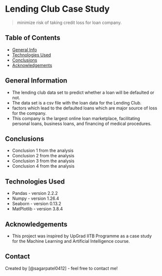 # Lending Club Case Study
> minimize risk of taking credit loss for loan company.


## Table of Contents
* [General Info](#general-information)
* [Technologies Used](#technologies-used)
* [Conclusions](#conclusions)
* [Acknowledgements](#acknowledgements)

<!-- You can include any other section that is pertinent to your problem -->

## General Information
- The lending club data set to predict whether a loan will be defaulted or not.
- The data set is a csv file with the loan data for the Lending Club.
- factors which lead to the defaulted loans which are major source of loss for the company.
- This company is the largest online loan marketplace, facilitating personal loans, business loans, and financing of medical procedures. 

<!-- You don't have to answer all the questions - just the ones relevant to your project. -->

## Conclusions
- Conclusion 1 from the analysis
- Conclusion 2 from the analysis
- Conclusion 3 from the analysis
- Conclusion 4 from the analysis

<!-- You don't have to answer all the questions - just the ones relevant to your project. -->


## Technologies Used
- Pandas - version 2.2.2
- Numpy - version 1.26.4
- Seaborn - version 0.13.2
- MatPlotlib - version 3.8.4

<!-- As the libraries versions keep on changing, it is recommended to mention the version of library used in this project -->

## Acknowledgements
- This project was inspired by UpGrad IITB Programme as a case study for the Machine Learning and Artificial Intelligence course.


## Contact
Created by [@sagarpatel0412] - feel free to contact me!


<!-- Optional -->
<!-- ## License -->
<!-- This project is open source and available under the [... License](). -->

<!-- You don't have to include all sections - just the one's relevant to your project -->